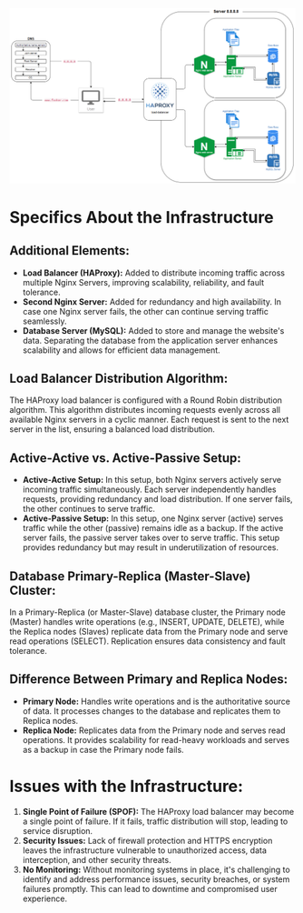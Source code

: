 ![Web Infrastructure](https://github.com/Aksaim-mohamed-amin/alx-system_engineering-devops/blob/master/0x09-web_infrastructure_design/1-distributed_web_infrastructure.png?raw=true)

# Specifics About the Infrastructure

## Additional Elements:

- **Load Balancer (HAProxy):** Added to distribute incoming traffic across multiple Nginx Servers, improving scalability, reliability, and fault tolerance.
- **Second Nginx Server:** Added for redundancy and high availability. In case one Nginx server fails, the other can continue serving traffic seamlessly.
- **Database Server (MySQL):** Added to store and manage the website's data. Separating the database from the application server enhances scalability and allows for efficient data management.

## Load Balancer Distribution Algorithm:

The HAProxy load balancer is configured with a Round Robin distribution algorithm. This algorithm distributes incoming requests evenly across all available Nginx servers in a cyclic manner. Each request is sent to the next server in the list, ensuring a balanced load distribution.

## Active-Active vs. Active-Passive Setup:

- **Active-Active Setup:** In this setup, both Nginx servers actively serve incoming traffic simultaneously. Each server independently handles requests, providing redundancy and load distribution. If one server fails, the other continues to serve traffic.
- **Active-Passive Setup:** In this setup, one Nginx server (active) serves traffic while the other (passive) remains idle as a backup. If the active server fails, the passive server takes over to serve traffic. This setup provides redundancy but may result in underutilization of resources.

## Database Primary-Replica (Master-Slave) Cluster:

In a Primary-Replica (or Master-Slave) database cluster, the Primary node (Master) handles write operations (e.g., INSERT, UPDATE, DELETE), while the Replica nodes (Slaves) replicate data from the Primary node and serve read operations (SELECT). Replication ensures data consistency and fault tolerance.

## Difference Between Primary and Replica Nodes:

- **Primary Node:** Handles write operations and is the authoritative source of data. It processes changes to the database and replicates them to Replica nodes.
- **Replica Node:** Replicates data from the Primary node and serves read operations. It provides scalability for read-heavy workloads and serves as a backup in case the Primary node fails.

# Issues with the Infrastructure:

1. **Single Point of Failure (SPOF):** The HAProxy load balancer may become a single point of failure. If it fails, traffic distribution will stop, leading to service disruption.
2. **Security Issues:** Lack of firewall protection and HTTPS encryption leaves the infrastructure vulnerable to unauthorized access, data interception, and other security threats.
3. **No Monitoring:** Without monitoring systems in place, it's challenging to identify and address performance issues, security breaches, or system failures promptly. This can lead to downtime and compromised user experience.
